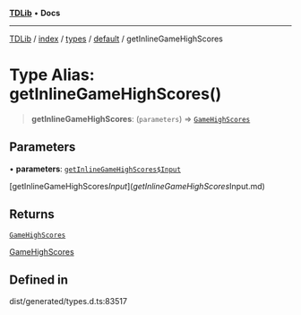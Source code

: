 [**TDLib**](../../../../../../README.md) • **Docs**

***

[TDLib](../../../../../../modules.md) / [index](../../../../../README.md) / [types](../../../README.md) / [default](../README.md) / getInlineGameHighScores

# Type Alias: getInlineGameHighScores()

> **getInlineGameHighScores**: (`parameters`) => [`GameHighScores`](GameHighScores.md)

## Parameters

• **parameters**: [`getInlineGameHighScores$Input`](getInlineGameHighScores$Input.md)

[getInlineGameHighScores$Input](getInlineGameHighScores$Input.md)

## Returns

[`GameHighScores`](GameHighScores.md)

[GameHighScores](GameHighScores.md)

## Defined in

dist/generated/types.d.ts:83517
